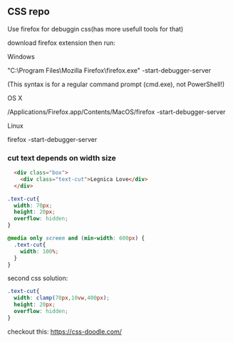 ## CSS repo

Use firefox for debuggin css(has more usefull tools for that)

download firefox extension then run:

Windows

"C:\Program Files\Mozilla Firefox\firefox.exe" -start-debugger-server

(This syntax is for a regular command prompt (cmd.exe), not PowerShell!)

OS X

/Applications/Firefox.app/Contents/MacOS/firefox -start-debugger-server

Linux

firefox -start-debugger-server

### cut text depends on width size

```html
  <div class="box">
    <div class="text-cut">Legnica Love</div>
  </div>
```

```css
.text-cut{
  width: 70px;
  height: 20px;
  overflow: hidden;
}

@media only screen and (min-width: 600px) {
  .text-cut{
    width: 100%;
  }
}
```

second css solution:

```css
.text-cut{
  width: clamp(70px,10vw,400px);
  height: 20px;
  overflow: hidden;
}
```


checkout this:
https://css-doodle.com/